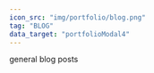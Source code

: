 ```yaml
---
icon_src: "img/portfolio/blog.png"
tag: "BLOG"
data_target: "portfolioModal4"
---
```

general blog posts